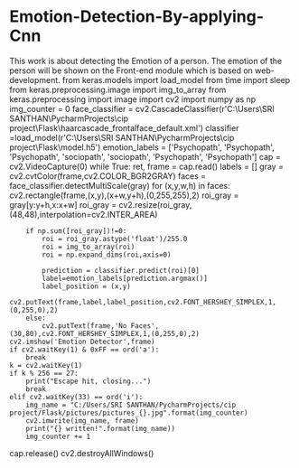 # Emotion-Detection-By-applying-Cnn
This work is about detecting the Emotion of a person. The emotion of the person will be shown on the Front-end module which is based on web-development.
from keras.models import load_model
from time import sleep
from keras.preprocessing.image import img_to_array
from keras.preprocessing import image
import cv2
import numpy as np
img_counter = 0
face_classifier = cv2.CascadeClassifier(r'C:\Users\SRI SANTHAN\PycharmProjects\cip project\Flask\haarcascade_frontalface_default.xml')
classifier =load_model(r'C:\Users\SRI SANTHAN\PycharmProjects\cip project\Flask\model.h5')
emotion_labels =  ['Psychopath', 'Psychopath', 'Psychopath', 'sociopath', 'sociopath', 'Psychopath', 'Psychopath']
cap = cv2.VideoCapture(0)
while True:
    ret, frame = cap.read()
    labels = []
    gray = cv2.cvtColor(frame,cv2.COLOR_BGR2GRAY)
    faces = face_classifier.detectMultiScale(gray)
    for (x,y,w,h) in faces:
        cv2.rectangle(frame,(x,y),(x+w,y+h),(0,255,255),2)
        roi_gray = gray[y:y+h,x:x+w]
        roi_gray = cv2.resize(roi_gray,(48,48),interpolation=cv2.INTER_AREA)

        if np.sum([roi_gray])!=0:
            roi = roi_gray.astype('float')/255.0
            roi = img_to_array(roi)
            roi = np.expand_dims(roi,axis=0)

            prediction = classifier.predict(roi)[0]
            label=emotion_labels[prediction.argmax()]
            label_position = (x,y)
            cv2.putText(frame,label,label_position,cv2.FONT_HERSHEY_SIMPLEX,1,(0,255,0),2)
        else:
            cv2.putText(frame,'No Faces',(30,80),cv2.FONT_HERSHEY_SIMPLEX,1,(0,255,0),2)
    cv2.imshow('Emotion Detector',frame)
    if cv2.waitKey(1) & 0xFF == ord('a'):
        break
    k = cv2.waitKey(1)
    if k % 256 == 27:
        print("Escape hit, closing...")
        break
    elif cv2.waitKey(33) == ord('i'):
        img_name = "C:/Users/SRI SANTHAN/PycharmProjects/cip project/Flask/pictures/pictures_{}.jpg".format(img_counter)
        cv2.imwrite(img_name, frame)
        print("{} written!".format(img_name))
        img_counter += 1
cap.release()
cv2.destroyAllWindows()
